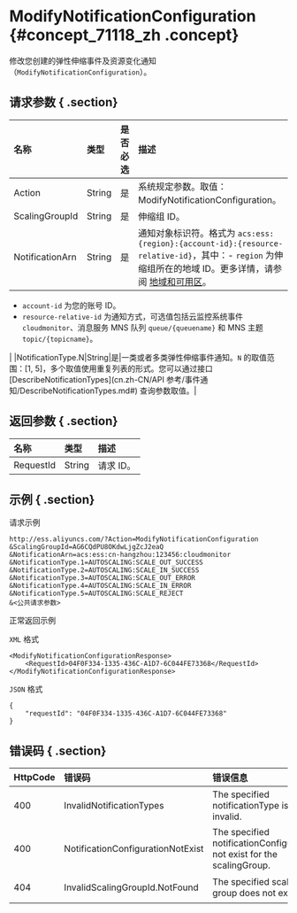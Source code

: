 # ModifyNotificationConfiguration {#concept_71118_zh .concept}

修改您创建的弹性伸缩事件及资源变化通知（`ModifyNotificationConfiguration`）。

## 请求参数 { .section}

|名称|类型|是否必选|描述|
|:-|:-|:---|:-|
|Action|String|是|系统规定参数。取值：ModifyNotificationConfiguration。|
|ScalingGroupId|String|是|伸缩组 ID。|
|NotificationArn|String|是|通知对象标识符。格式为 `acs:ess:{region}:{account-id}:{resource-relative-id}`，其中：-   `region` 为伸缩组所在的地域 ID。更多详情，请参阅 [地域和可用区](../../../../../cn.zh-CN/通用参考/地域和可用区.md#)。
-   `account-id` 为您的账号 ID。
-   `resource-relative-id` 为通知方式，可选值包括云监控系统事件 `cloudmonitor`、消息服务 MNS 队列 `queue/{queuename}` 和 MNS 主题 `topic/{topicname}`。

|
|NotificationType.N|String|是|一类或者多类弹性伸缩事件通知。`N` 的取值范围：\[1, 5\]，多个取值使用重复列表的形式。您可以通过接口 [DescribeNotificationTypes](cn.zh-CN/API 参考/事件通知/DescribeNotificationTypes.md#) 查询参数取值。|

## 返回参数 { .section}

|名称|类型|描述|
|:-|:-|:-|
|RequestId|String|请求 ID。|

## 示例 { .section}

请求示例

```
http://ess.aliyuncs.com/?Action=ModifyNotificationConfiguration
&ScalingGroupId=AG6CQdPU8OKdwLjgZcJ2eaQ
&NotificationArn=acs:ess:cn-hangzhou:123456:cloudmonitor
&NotificationType.1=AUTOSCALING:SCALE_OUT_SUCCESS
&NotificationType.2=AUTOSCALING:SCALE_IN_SUCCESS
&NotificationType.3=AUTOSCALING:SCALE_OUT_ERROR
&NotificationType.4=AUTOSCALING:SCALE_IN_ERROR
&NotificationType.5=AUTOSCALING:SCALE_REJECT
&<公共请求参数>
```

正常返回示例

`XML` 格式

```
<ModifyNotificationConfigurationResponse>
    <RequestId>04F0F334-1335-436C-A1D7-6C044FE73368</RequestId>
</ModifyNotificationConfigurationResponse>
```

`JSON` 格式

```
{
    "requestId": "04F0F334-1335-436C-A1D7-6C044FE73368"
}
```

## 错误码 { .section}

|HttpCode|错误码|错误信息|描述|
|--------|:--|:---|:-|
|400|InvalidNotificationTypes|The specified notificationType is invalid.|指定的 `NotificationType.N` 不合法。|
|400|NotificationConfigurationNotExist|The specified notificationConfiguration not exist for the scalingGroup.|当前伸缩组不存在指定的弹性伸缩事件及资源变化通知类型。|
|404|InvalidScalingGroupId.NotFound|The specified scaling group does not exist.|指定的伸缩组不存在。|

